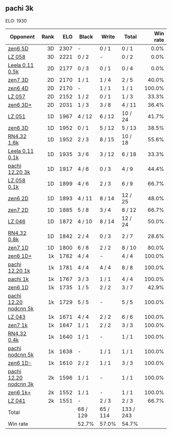 ## pachi 3k ##

ELO: 1930

Opponent | Rank | ELO | Black | Write | Total | Win rate
---------|-----:|----:|-------|-------|-------|-------:
[zen6 5D](zen6%205D.md) | 3D | 2307 | - | 0 / 1 | 0 / 1 | 0.0%
[LZ 058](LZ%20058.md) | 3D | 2221 | 0 / 2 | - | 0 / 2 | 0.0%
[Leela 0.11 0.5k](Leela%200.11%200.5k.md) | 2D | 2177 | 0 / 3 | 0 / 1 | 0 / 4 | 0.0%
[zen7 3D](zen7%203D.md) | 2D | 2170 | 1 / 1 | 1 / 4 | 2 / 5 | 40.0%
[zen6 4D](zen6%204D.md) | 2D | 2170 | - | 1 / 1 | 1 / 1 | 100.0%
[LZ 057](LZ%20057.md) | 2D | 2152 | 1 / 2 | 0 / 1 | 1 / 3 | 33.3%
[zen6 3D+](zen6%203D+.md) | 2D | 2031 | 1 / 3 | 3 / 8 | 4 / 11 | 36.4%
[LZ 051](LZ%20051.md) | 1D | 1967 | 4 / 12 | 6 / 12 | 10 / 24 | 41.7%
[zen6 3D](zen6%203D.md) | 1D | 1952 | 0 / 1 | 5 / 12 | 5 / 13 | 38.5%
[RN4.32 1.6k](RN4.32%201.6k.md) | 1D | 1952 | 2 / 3 | 8 / 15 | 10 / 18 | 55.6%
[Leela 0.11 0.1k](Leela%200.11%200.1k.md) | 1D | 1935 | 3 / 6 | 3 / 12 | 6 / 18 | 33.3%
[pachi 12.20 3k](pachi%2012.20%203k.md) | 1D | 1917 | 4 / 6 | 0 / 3 | 4 / 9 | 44.4%
[LZ 058 0.1k](LZ%20058%200.1k.md) | 1D | 1899 | 4 / 6 | 2 / 3 | 6 / 9 | 66.7%
[zen6 2D](zen6%202D.md) | 1D | 1893 | 4 / 11 | 8 / 14 | 12 / 25 | 48.0%
[zen7 2D](zen7%202D.md) | 1D | 1885 | 5 / 8 | 3 / 4 | 8 / 12 | 66.7%
[LZ 046](LZ%20046.md) | 1D | 1872 | 4 / 10 | 8 / 14 | 12 / 24 | 50.0%
[RN4.32 0.8k](RN4.32%200.8k.md) | 1D | 1842 | 2 / 4 | 0 / 3 | 2 / 7 | 28.6%
[zen7 1D](zen7%201D.md) | 1D | 1800 | 6 / 8 | 2 / 2 | 8 / 10 | 80.0%
[zen6 1D+](zen6%201D+.md) | 1k | 1782 | 4 / 4 | - | 4 / 4 | 100.0%
[pachi 12.20 1k](pachi%2012.20%201k.md) | 1k | 1781 | 4 / 4 | 4 / 4 | 8 / 8 | 100.0%
[pachi 1k](pachi%201k.md) | 1k | 1767 | 3 / 3 | 1 / 1 | 4 / 4 | 100.0%
[zen6 1D](zen6%201D.md) | 1k | 1735 | 1 / 5 | 2 / 2 | 3 / 7 | 42.9%
[pachi 12.20 nodcnn 5k](pachi%2012.20%20nodcnn%205k.md) | 1k | 1729 | 5 / 5 | - | 5 / 5 | 100.0%
[LZ 043](LZ%20043.md) | 1k | 1671 | 4 / 4 | 2 / 2 | 6 / 6 | 100.0%
[zen7 1k](zen7%201k.md) | 1k | 1647 | 1 / 1 | 2 / 2 | 3 / 3 | 100.0%
[RN4.32 0.4k](RN4.32%200.4k.md) | 1k | 1640 | 1 / 1 | - | 1 / 1 | 100.0%
[pachi nodcnn 5k](pachi%20nodcnn%205k.md) | 1k | 1638 | - | 1 / 1 | 1 / 1 | 100.0%
[zen6 1D-](zen6%201D-.md) | 1k | 1610 | 2 / 2 | 1 / 1 | 3 / 3 | 100.0%
[pachi 12.20 nodcnn 3k](pachi%2012.20%20nodcnn%203k.md) | 2k | 1596 | 1 / 1 | - | 1 / 1 | 100.0%
[zen6 1k+](zen6%201k+.md) | 2k | 1552 | 1 / 1 | - | 1 / 1 | 100.0%
[LZ 041](LZ%20041.md) | 2k | 1551 | - | 2 / 3 | 2 / 3 | 66.7%
Total | | | 68 / 129 | 65 / 114 | 133 / 243 | 
Win rate| | | 52.7% | 57.0% | 54.7% | 
